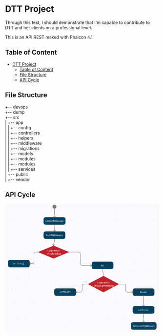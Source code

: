 # DTT Project
Through this test, I should demonstrate that I'm capable to contribute to DTT and her clients on a professional level.

This is an API REST maked with Phalcon 4.1

## Table of Content
- [DTT Project](#dtt-project)
  - [Table of Content](#table-of-content)
  - [File Structure](#file-structure)
  - [API Cycle](#api-cycle)

## File Structure
+-- devops  
+-- dump  
+-- src  
|    +-- app  
|    |   +-- config  
|    |   +-- controllers  
|    |   +-- helpers  
|    |   +-- middleware  
|    |   +-- migrations  
|    |   +-- models  
|    |   +-- modules  
|    |   +-- modules  
|    |   +-- services  
|    +-- public  
|    +-- vendor  

## API Cycle
![life cycle](img/life-cycle.PNG)